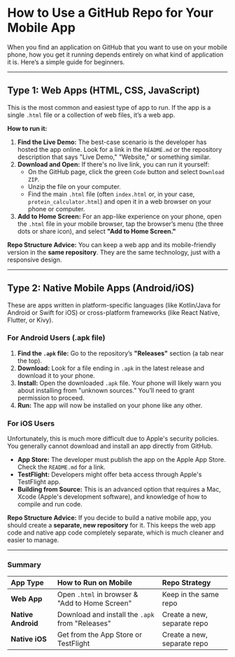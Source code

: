 # How to Use a GitHub Repo for Your Mobile App

When you find an application on GitHub that you want to use on your mobile phone, how you get it running depends entirely on what kind of application it is. Here’s a simple guide for beginners.

---

## Type 1: Web Apps (HTML, CSS, JavaScript)

This is the most common and easiest type of app to run. If the app is a single `.html` file or a collection of web files, it’s a web app.

**How to run it:**
1.  **Find the Live Demo:** The best-case scenario is the developer has hosted the app online. Look for a link in the `README.md` or the repository description that says "Live Demo," "Website," or something similar.
2.  **Download and Open:** If there's no live link, you can run it yourself:
    - On the GitHub page, click the green `Code` button and select `Download ZIP`.
    - Unzip the file on your computer.
    - Find the main `.html` file (often `index.html` or, in your case, `protein_calculator.html`) and open it in a web browser on your phone or computer.
3.  **Add to Home Screen:** For an app-like experience on your phone, open the `.html` file in your mobile browser, tap the browser’s menu (the three dots or share icon), and select **"Add to Home Screen."**

**Repo Structure Advice:** You can keep a web app and its mobile-friendly version in the **same repository**. They are the same technology, just with a responsive design.

---

## Type 2: Native Mobile Apps (Android/iOS)

These are apps written in platform-specific languages (like Kotlin/Java for Android or Swift for iOS) or cross-platform frameworks (like React Native, Flutter, or Kivy).

### For Android Users (.apk file)
1.  **Find the `.apk` file:** Go to the repository’s **"Releases"** section (a tab near the top).
2.  **Download:** Look for a file ending in `.apk` in the latest release and download it to your phone.
3.  **Install:** Open the downloaded `.apk` file. Your phone will likely warn you about installing from "unknown sources." You’ll need to grant permission to proceed.
4.  **Run:** The app will now be installed on your phone like any other.

### For iOS Users

Unfortunately, this is much more difficult due to Apple's security policies. You generally cannot download and install an app directly from GitHub.

-   **App Store:** The developer must publish the app on the Apple App Store. Check the `README.md` for a link.
-   **TestFlight:** Developers might offer beta access through Apple's TestFlight app.
-   **Building from Source:** This is an advanced option that requires a Mac, Xcode (Apple's development software), and knowledge of how to compile and run code.

**Repo Structure Advice:** If you decide to build a native mobile app, you should create a **separate, new repository** for it. This keeps the web app code and native app code completely separate, which is much cleaner and easier to manage.

---

### Summary

| App Type | How to Run on Mobile | Repo Strategy |
| :--- | :--- | :--- |
| **Web App** | Open `.html` in browser & "Add to Home Screen" | Keep in the same repo |
| **Native Android** | Download and install the `.apk` from "Releases" | Create a new, separate repo |
| **Native iOS** | Get from the App Store or TestFlight | Create a new, separate repo |
